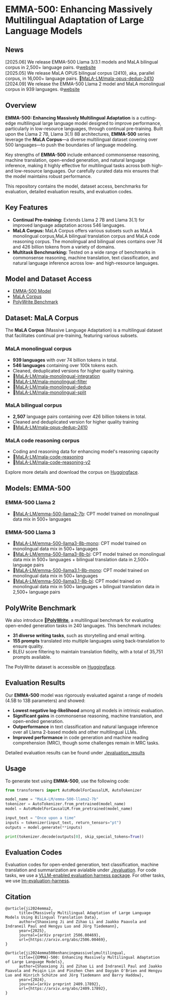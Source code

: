 # EMMA-500: Enhancing Massively Multilingual Adaptation of Large Language Models

## News
[2025.06] We release EMMA-500 Llama 3/3.1 models and MaLA bilingual corpus in 2,500+ language pairs. 🌐[website](http://mala-lm.github.io/emma-500-gen2.html)  
[2025.05] We release MaLA OPUS bilingual corpus (2410), aka, parallel corpus, in 16,000+ language pairs. 🤗[MaLA-LM/mala-opus-dedup-2410](https://huggingface.co/datasets/MaLA-LM/mala-opus-dedup-2410)   
[2024.09] We release the EMMA-500 Llama 2 model and MaLA monolingual corpus in 939 languages. 🌐[website](http://mala-lm.github.io/emma-500.html)  


## Overview

**EMMA-500: Enhancing Massively Multilingual Adaptation** is a cutting-edge multilingual large language model designed to improve performance, particularly in low-resource languages, through continual pre-training. 
Built upon the Llama 2 7B, Llama 3(.1) 8B architectures, **EMMA-500** series leverage the **MaLA Corpus**—a diverse multilingual dataset covering over 500 languages—to push the boundaries of language modeling.

Key strengths of **EMMA-500** include enhanced commonsense reasoning, machine translation, open-ended generation, and natural language inference, making it highly effective for multilingual tasks across both high- and low-resource languages. Our carefully curated data mix ensures that the model maintains robust performance.

This repository contains the model, dataset access, benchmarks for evaluation, detailed evaluation results, and evaluation codes.

## Key Features

- **Continual Pre-training:** Extends Llama 2 7B and Llama 3(.1) for improved language adaptation across 546 languages.
- **MaLA Corpus:** MaLA Corpus offers various subsets such as MaLA monolingual corpus,MaLA bilingual translation corpus and MaLA code reasoning corpus. The monolingual and bilingual ones contains over 74 and 426 billion tokens from a variety of domains.
- **Multitask Benchmarking:** Tested on a wide range of benchmarks in commonsense reasoning, machine translation, text classification, and natural language inference across low- and high-resource languages.

## Model and Dataset Access

- [EMMA-500 Model](https://huggingface.co/collections/MaLA-LM/emma-500-66eaa9acf1f512c8915b7166)
- [MaLA Corpus](https://huggingface.co/collections/MaLA-LM/mala-corpus-66e05127641a51de34d39529)
- [PolyWrite Benchmark](https://huggingface.co/datasets/MaLA-LM/PolyWrite)

## Dataset: MaLA Corpus

The **MaLA Corpus** (Massive Language Adaptation) is a multilingual dataset that facilitates continual pre-training, featuring various subsets.

### MaLA monolingual corpus
- **939 languages** with over 74 billion tokens in total.
- **546 languages** containing over 100k tokens each.
- Cleaned, deduplicated versions for higher quality training.
- 🤗[MaLA-LM/mala-monolingual-integration](https://huggingface.co/datasets/MaLA-LM/mala-monolingual-integration)
- 🤗[MaLA-LM/mala-monolingual-filter](https://huggingface.co/datasets/MaLA-LM/mala-monolingual-filter)
- 🤗[MaLA-LM/mala-monolingual-dedup](https://huggingface.co/datasets/MaLA-LM/mala-monolingual-dedup)
- 🤗[MaLA-LM/mala-monolingual-split](https://huggingface.co/datasets/MaLA-LM/mala-monolingual-split)

### MaLA bilingual corpus
- **2,507** language pairs containing over 426 billion tokens in total.
- Cleaned and deduplicated version for higher quality training
- 🤗[MaLA-LM/mala-opus-dedup-2410](https://huggingface.co/datasets/MaLA-LM/mala-opus-dedup-2410) 

### MaLA code reasoning corpus
- Coding and reasoning data for enhancing model's reasoning capacity
- 🤗[MaLA-LM/mala-code-reasoning](https://huggingface.co/datasets/MaLA-LM/mala-code-reasoning)
- 🤗[MaLA-LM/mala-code-reasoning-v2](https://huggingface.co/datasets/MaLA-LM/mala-code-reasoning-v2)

Explore more details and download the corpus on [Huggingface](https://huggingface.co/collections/MaLA-LM/mala-corpus-66e05127641a51de34d39529).


## Models: EMMA-500

### EMMA-500 Llama 2
- 🤗[MaLA-LM/emma-500-llama2-7b](https://huggingface.co/MaLA-LM/emma-500-llama2-7b): CPT model trained on monolingual data mix in 500+ languages   

### EMMA-500 Llama 3
- 🤗[MaLA-LM/emma-500-llama3-8b-mono](https://huggingface.co/MaLA-LM/emma-500-llama3-8b-mono): CPT model trained on monolingual data mix in 500+ languages   
- 🤗[MaLA-LM/emma-500-llama3-8b-bi](https://huggingface.co/MaLA-LM/emma-500-llama3-8b-bi): CPT model trained on monolingual data mix in 500+ languages + bilingual translation data in 2,500+ language pairs
- 🤗[MaLA-LM/emma-500-llama3.1-8b-mono](https://huggingface.co/MaLA-LM/emma-500-llama3.1-8b-mono): CPT model trained on monolingual data mix in 500+ languages
- 🤗[MaLA-LM/emma-500-llama3.1-8b-bi](https://huggingface.co/MaLA-LM/emma-500-llama3.1-8b-bi): CPT model trained on monolingual data mix in 500+ languages + bilingual translation data in 2,500+ language pairs

## PolyWrite Benchmark

We also introduce 🤗[**PolyWrite**](https://huggingface.co/datasets/MaLA-LM/PolyWrite), a multilingual benchmark for evaluating open-ended generation tasks in 240 languages. This benchmark includes:

- **31 diverse writing tasks**, such as storytelling and email writing.
- **155 prompts** translated into multiple languages using back-translation to ensure quality.
- BLEU score filtering to maintain translation fidelity, with a total of 35,751 prompts available.

The PolyWrite dataset is accessible on [Huggingface](https://huggingface.co/datasets/MaLA-LM/PolyWrite).

## Evaluation Results

Our **EMMA-500** model was rigorously evaluated against a range of models (4.5B to 13B parameters) and showed:

- **Lowest negative log-likelihood** among all models in intrinsic evaluation.
- **Significant gains** in commonsense reasoning, machine translation, and open-ended generation.
- **Outperformance** in text classification and natural language inference over all Llama 2-based models and other multilingual LLMs.
- **Improved performance** in code generation and machine reading comprehension (MRC), though some challenges remain in MRC tasks.

Detailed evaluation results can be found under [./evaluation_results](./evaluation_results)


## Usage

To generate text using **EMMA-500**, use the following code:

```python
from transformers import AutoModelForCausalLM, AutoTokenizer

model_name = "MaLA-LM/emma-500-llama2-7b"
tokenizer = AutoTokenizer.from_pretrained(model_name)
model = AutoModelForCausalLM.from_pretrained(model_name)

input_text = "Once upon a time"
inputs = tokenizer(input_text, return_tensors="pt")
outputs = model.generate(**inputs)

print(tokenizer.decode(outputs[0], skip_special_tokens=True))
```

## Evaluation Codes
Evaluation codes for open-ended generation, text classification, machine translation and summarization are avialable under [./evaluation](evaluation).
For code tasks, we use a [VLLM-enabled evaluation harness package](https://github.com/iNeil77/vllm-code-harness). For other tasks, we use [lm-evaluation-harness](https://github.com/EleutherAI/lm-evaluation-harness).


## Citation

```
@article{ji2024emma2,
      title={Massively Multilingual Adaptation of Large Language Models Using Bilingual Translation Data}, 
      author={Shaoxiong Ji and Zihao Li and Jaakko Paavola and Indraneil Paul and Hengyu Luo and Jörg Tiedemann},
      year={2025},
      journal={arXiv preprint 2506.00469},
      url={https://arxiv.org/abs/2506.00469},
}

@article{ji2024emma500enhancingmassivelymultilingual,
      title={{EMMA}-500: Enhancing Massively Multilingual Adaptation of Large Language Models}, 
      author={Shaoxiong Ji and Zihao Li and Indraneil Paul and Jaakko Paavola and Peiqin Lin and Pinzhen Chen and Dayyán O'Brien and Hengyu Luo and Hinrich Schütze and Jörg Tiedemann and Barry Haddow},
      year={2024},
      journal={arXiv preprint 2409.17892},
      url={https://arxiv.org/abs/2409.17892}, 
}
```

